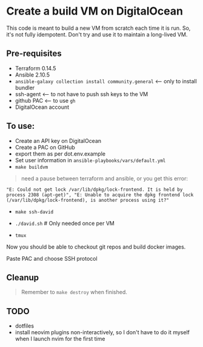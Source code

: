 # Create a build VM on DigitalOcean

This code is meant to build a new VM from scratch each time it is run. So, it's
not fully idempotent. Don't try and use it to maintain a long-lived VM.

## Pre-requisites

* Terraform 0.14.5
* Ansible 2.10.5
* `ansible-galaxy collection install community.general` <-- only to install bundler
* ssh-agent <-- to not have to push ssh keys to the VM
* github PAC <-- to use `gh`
* DigitalOcean account

## To use:

* Create an API key on DigitalOcean
* Create a PAC on GitHub
* export them as per dot.env.example
* Set user information in `ansible-playbooks/vars/default.yml`
* `make buildvm`

> need a pause between terraform and ansible, or you get this error:
```
"E: Could not get lock /var/lib/dpkg/lock-frontend. It is held by process 2308 (apt-get)", "E: Unable to acquire the dpkg frontend lock (/var/lib/dpkg/lock-frontend), is another process using it?"
```

* `make ssh-david`

* `./david.sh` # Only needed once per VM
* `tmux`

Now you should be able to checkout git repos and build docker images.

Paste PAC and choose SSH protocol

## Cleanup

> Remember to `make destroy` when finished.

## TODO

* dotfiles
* install neovim plugins non-interactively, so I don't have to do it myself when I launch nvim for the first time

